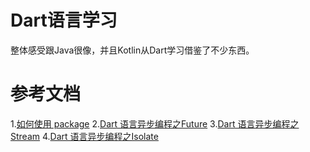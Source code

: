 # Dart语言学习

整体感受跟Java很像，并且Kotlin从Dart学习借鉴了不少东西。

# 参考文档
1.[如何使用 package](https://dart.cn/guides/packages)
2.[Dart 语言异步编程之Future](https://mp.weixin.qq.com/s?__biz=MzU3Nzc1MTkzNA==&mid=2247484155&idx=1&sn=40e34c995a9458227edd5b80d130445a&chksm=fd7e9ceaca0915fc59288525e40bd6f1ec1c892c46920dd97696746baa2bdd345fda71a25ef5&mpshare=1&scene=1&srcid=1007DA7Exx8DZzxq0RfBFHaL&sharer_sharetime=1633596656480&sharer_shareid=5bdc6283c1006efdcbff41cd5fa0e0a1&version=3.1.16.70061&platform=mac#rd)
3.[Dart 语言异步编程之Stream](https://mp.weixin.qq.com/s?__biz=MzU3Nzc1MTkzNA==&mid=2247484156&idx=1&sn=c57f159866094386191879adef991753&chksm=fd7e9cedca0915fb9e4f676b7ff3542b176323b7e0f456e4df1948bf9d9c5f1a7a0a3338ffd0&cur_album_id=1368913071816900609&scene=189#rd)
4.[Dart 语言异步编程之Isolate](https://mp.weixin.qq.com/s?__biz=MzU3Nzc1MTkzNA==&mid=2247484155&idx=2&sn=239c1a9d1ad12db75f3641b1b5ed5f3f&chksm=fd7e9ceaca0915fc007298e6c3f8875eb392085732a4cb03dca78ca74b5133bc3b27cc76b497&cur_album_id=1368913071816900609&scene=189#rd)